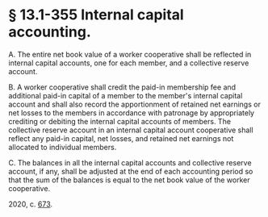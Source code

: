 # § 13.1-355 Internal capital accounting.

<p>A. The entire net book value of a worker cooperative shall be reflected in internal capital accounts, one for each member, and a collective reserve account.</p><p>B. A worker cooperative shall credit the paid-in membership fee and additional paid-in capital of a member to the member's internal capital account and shall also record the apportionment of retained net earnings or net losses to the members in accordance with patronage by appropriately crediting or debiting the internal capital accounts of members. The collective reserve account in an internal capital account cooperative shall reflect any paid-in capital, net losses, and retained net earnings not allocated to individual members.</p><p>C. The balances in all the internal capital accounts and collective reserve account, if any, shall be adjusted at the end of each accounting period so that the sum of the balances is equal to the net book value of the worker cooperative.</p><p>2020, c. <a href='http://lis.virginia.gov/cgi-bin/legp604.exe?201+ful+CHAP0673'>673</a>.</p>
